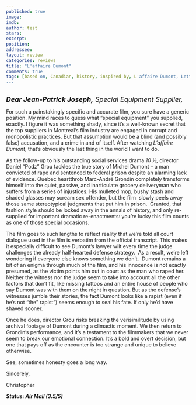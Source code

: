 ```yaml
---
published: true
image: 
imdb: 
author: test 
stars: 
excerpt: 
position: 
addressee: 
layout: review
categories: reviews
title: "L'affaire Dumont"
comments: true
tags: [based on, Canadian, history, inspired by, L'affaire Dumont, Letters, prison, true story, wrongfully accused]
---
```

<div><p><span class="full-image-block ssNonEditable"><span><a href="/letters/2013/3/14/laffaire-dumont.html"><img src="http://static.squarespace.com/static/5005f6bcc4aa41161b33e89e/5329cf1fe4b07c068ebf74de/5329cf1fe4b07c068ebf77ef/1363275825034/L'affaire%20Dumont.jpg" alt="" /></a></span></span></p>
<p><span style="font-size:130%;"><strong><em>Dear Jean-Patrick Joseph,</em></strong><em> Special Equipment Supplier,</em></span></p>
<p>For such a painstakingly specific and accurate film, you sure have a generic position. My mind races to guess what &ldquo;special equipment&rdquo; you supplied, exactly. I figure it was something shady, since it&rsquo;s a well-known secret that the top suppliers in Montreal&rsquo;s film industry are engaged in corrupt and monopolistic practices. But that assumption would be a blind (and possibly false) accusation, and a crime in and of itself. After watching <em>L&rsquo;affaire Dumont</em>, that&rsquo;s obviously the last thing in the world I want to do.</p>
<p>As the follow-up to his outstanding social services drama <em>10 &frac12;,</em> director Daniel &ldquo;Podz&rdquo; Grou tackles the true story of Michel Dumont &ndash; a man convicted of rape and sentenced to federal prison despite an alarming lack of evidence. Quebec heartthrob Marc-Andr&eacute; Grondin completely transforms himself into the quiet, passive, and inarticulate grocery deliveryman who suffers from a series of injustices. His mulleted mop, bushy stash and shaded glasses may scream sex offender, but the film&nbsp; slowly peels away those same stereotypical judgments that put him in prison. &nbsp;Granted, that fashion style should be locked away in the annals of history, and only re-supplied for important dramatic re-enactments: you&rsquo;re lucky this film counts as one of those special occasions.</p>
<p>The film goes to such lengths to reflect reality that we&rsquo;re told all court dialogue used in the film is verbatim from the official transcript. This makes it especially difficult to see Dumont&rsquo;s lawyer wilt every time the judge challenges the already half-hearted defense strategy.&nbsp; As a result, we&rsquo;re left wondering if everyone else knows something we don&rsquo;t.&nbsp; Dumont remains a bit of an enigma through much of the film, and his innocence is not exactly presumed, as the victim points him out in court as the man who raped her. Neither the witness nor the judge seem to take into account all the other factors that don&rsquo;t fit, like missing tattoos and an entire house of people who say Dumont was with them on the night in question. But as the defense&rsquo;s witnesses jumble their stories, the fact Dumont looks like a rapist (even if he&rsquo;s not &ldquo;the&rdquo; rapist&rdquo;) seems enough to seal his fate. If only he&rsquo;d have shaved sooner.</p>
<p>Once he does, director Grou risks breaking the verisimilitude by using archival footage of Dumont during a climactic moment. We then return to Grondin&rsquo;s performance, and it&rsquo;s a testament to the filmmakers that we never seem to break our emotional connection. It&rsquo;s a bold and overt decision, but one that pays off as the encounter is too strange and unique to believe otherwise.&nbsp;</p>
<p>See, sometimes honesty goes a long way.</p>
<p>Sincerely,</p>
<p>Christopher</p>
<p><strong><em>Status: Air Mail (3.5/5)</em></strong></p></div>
